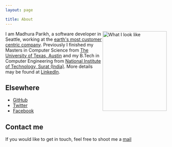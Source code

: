 ```yaml
---
layout: page

title: About
---
```

<a href="https://www.flickr.com/photos/131886193@N05/18331540771" title="Untitled by madhura parikh, on Flickr"><img src="https://c1.staticflickr.com/1/462/18331540771_0e9a3e02a4_k.jpg" width="200" height="250" align="right" alt="What I look like"></a>

I am Madhura Parikh, a software developer in Seattle, working at the <a href='http://aws.amazon.com/'> earth's most customer centric company</a>. 
Previously I finished my Masters in Computer Science  from <a href="http://www.cs.utexas.edu/">The University of Texas, Austin</a> and my B.Tech in Computer Engineering from <a href = "http://www.svnit.ac.in/">National Institute of Technology, Surat (India)</a>.
More details may be found at [LinkedIn](https://www.linkedin.com/in/madhuraparikh).

## Elsewhere
- [GitHub](https://github.com/jdnc)
- [Twitter](https://twitter.com/11011infinity) 
- [Facebook](https://www.facebook.com/profile.php?id=100009787530704)

## Contact me
If you would like to get in touch, feel free to shoot me a [mail](mailto:madhuraparikh@gmail.com)



